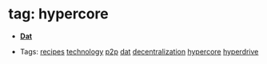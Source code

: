 
# tag: hypercore

 * **[Dat](../content/recipes/dat.md)**

  * Tags:  <a class="tag" href="#!tags/recipes.md">recipes</a>  <a class="tag" href="#!tags/technology.md">technology</a>  <a class="tag" href="#!tags/p2p.md">p2p</a>  <a class="tag" href="#!tags/dat.md">dat</a>  <a class="tag" href="#!tags/decentralization.md">decentralization</a>  <a class="tag" href="#!tags/hypercore.md">hypercore</a>  <a class="tag" href="#!tags/hyperdrive.md">hyperdrive</a>